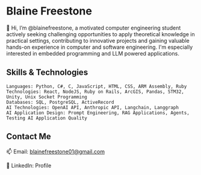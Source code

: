 # Blaine Freestone

👋 Hi, I’m @blainefreestone, a motivated computer engineering student actively seeking challenging opportunities to apply theoretical knowledge in practical settings, contributing to innovative projects and gaining valuable hands-on experience in computer and software engineering. I'm especially interested in embedded programming and LLM powered applications.
## Skills & Technologies

    Languages: Python, C#, C, JavaScript, HTML, CSS, ARM Assembly, Ruby
    Technologies: React, NodeJS, Ruby on Rails, ArcGIS, Pandas, STM32, Unity, Unix Socket Programming
    Databases: SQL, PostgreSQL, ActiveRecord
    AI Technologies: OpenAI API, Anthropic API, Langchain, Langgraph
    AI Application Design: Prompt Engineering, RAG Applications, Agents, Testing AI Application Quality

## Contact Me

📫 Email: blainefreestone01@gmail.com

🔗 LinkedIn: Profile
